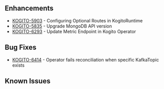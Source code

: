<!-- Keep them in alphabetical order -->
## Enhancements
- [KOGITO-5903](https://issues.redhat.com/browse/KOGITO-5903) - Configuring Optional Routes in KogitoRuntime
- [KOGITO-5835](https://issues.redhat.com/browse/KOGITO-5835) - Upgrade MongoDB API version
- [KOGITO-6293](https://issues.redhat.com/browse/KOGITO-6293) - Update Metric Endpoint in Kogito Operator
## Bug Fixes
- [KOGITO-6414](https://issues.redhat.com/browse/KOGITO-6414) - Operator fails reconciliation when specific KafkaTopic exists

## Known Issues

